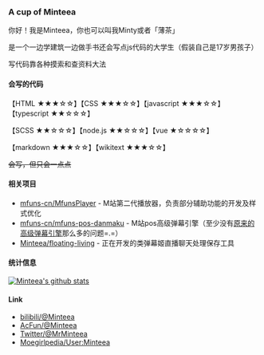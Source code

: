 ### A cup of Minteea
你好！我是Minteea，你也可以叫我Minty或者「薄茶」

是一个一边学建筑一边做手书还会写点js代码的大学生（假装自己是17岁男孩子）

写代码靠各种摸索和查资料大法

#### 会写的代码
【HTML ★★★☆☆】【CSS ★★★☆☆】【javascript ★★★☆☆】【typescript ★★☆☆☆】

【SCSS ★★☆☆☆】【node.js ★★☆☆☆】【vue ★☆☆☆☆】

【markdown ★★★☆☆】【wikitext ★★★☆☆】

<s>会写，但只会一点点</s>

#### 相关项目
* [mfuns-cn/MfunsPlayer](https://github.com/mfuns-cn/MfunsPlayer) - M站第二代播放器，负责部分辅助功能的开发及样式优化
* [mfuns-cn/mfuns-pos-danmaku](https://github.com/mfuns-cn/mfuns-pos-danmaku) - M站pos高级弹幕引擎（至少没有[原来的高级弹幕引擎](mfuns-cn/MF-ADE)那么多的问题=.=）
* [Minteea/floating-living](https://github.com/Minteea/floating-living) - 正在开发的类弹幕姬直播聊天处理保存工具

#### 统计信息
[![Minteea's github stats](https://github-readme-stats.vercel.app/api?username=Minteea&count_private=true&show_icons=true&title_color=684D3D&icon_color=91282D)](https://github.com/Minteea)

#### Link
* [bilibili/@Minteea](https://space.bilibili.com/308906789)
* [AcFun/@Minteea](https://www.acfun.cn/u/33734912)
* [Twitter/@MrMinteea](https://twitter.com/MrMinteea)
* [Moegirlpedia/User:Minteea](https://zh.moegirl.org.cn/User:Minteea)
<!--
**Minteea/Minteea** is a ✨ _special_ ✨ repository because its `README.md` (this file) appears on your GitHub profile.

Here are some ideas to get you started:

- 🔭 I’m currently working on ...
- 🌱 I’m currently learning ...
- 👯 I’m looking to collaborate on ...
- 🤔 I’m looking for help with ...
- 💬 Ask me about ...
- 📫 How to reach me: ...
- 😄 Pronouns: ...
- ⚡ Fun fact: ...
-->
